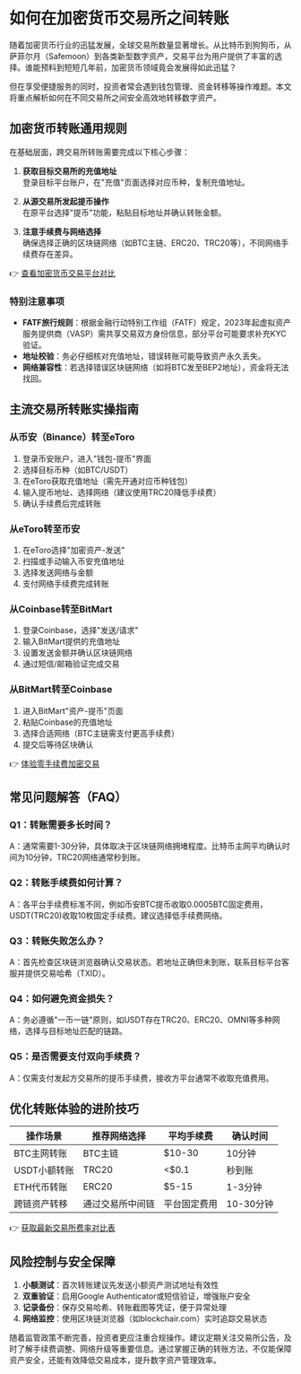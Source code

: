 # 如何在加密货币交易所之间转账

随着加密货币行业的迅猛发展，全球交易所数量显著增长。从比特币到狗狗币，从萨菲尔月（Safemoon）到各类新型数字资产，交易平台为用户提供了丰富的选择。谁能预料到短短几年前，加密货币领域竟会发展得如此迅猛？

但在享受便捷服务的同时，投资者常会遇到钱包管理、资金转移等操作难题。本文将重点解析如何在不同交易所之间安全高效地转移数字资产。

## 加密货币转账通用规则

在基础层面，跨交易所转账需要完成以下核心步骤：

1. **获取目标交易所的充值地址**  
   登录目标平台账户，在"充值"页面选择对应币种，复制充值地址。

2. **从源交易所发起提币操作**  
   在原平台选择"提币"功能，粘贴目标地址并确认转账金额。

3. **注意手续费与网络选择**  
   确保选择正确的区块链网络（如BTC主链、ERC20、TRC20等），不同网络手续费存在差异。

👉 [查看加密货币交易平台对比](https://bit.ly/okx_welcome)

### 特别注意事项
- **FATF旅行规则**：根据金融行动特别工作组（FATF）规定，2023年起虚拟资产服务提供商（VASP）需共享交易双方身份信息，部分平台可能要求补充KYC验证。
- **地址校验**：务必仔细核对充值地址，错误转账可能导致资产永久丢失。
- **网络兼容性**：若选择错误区块链网络（如将BTC发至BEP2地址），资金将无法找回。

## 主流交易所转账实操指南

### 从币安（Binance）转至eToro
1. 登录币安账户，进入"钱包-提币"界面
2. 选择目标币种（如BTC/USDT）
3. 在eToro获取充值地址（需先开通对应币种钱包）
4. 输入提币地址、选择网络（建议使用TRC20降低手续费）
5. 确认手续费后完成转账

### 从eToro转至币安
1. 在eToro选择"加密资产-发送"
2. 扫描或手动输入币安充值地址
3. 选择发送网络与金额
4. 支付网络手续费完成转账

### 从Coinbase转至BitMart
1. 登录Coinbase，选择"发送/请求"
2. 输入BitMart提供的充值地址
3. 设置发送金额并确认区块链网络
4. 通过短信/邮箱验证完成交易

### 从BitMart转至Coinbase
1. 进入BitMart"资产-提币"页面
2. 粘贴Coinbase的充值地址
3. 选择合适网络（BTC主链需支付更高手续费）
4. 提交后等待区块确认

👉 [体验零手续费加密交易](https://bit.ly/okx_welcome)

## 常见问题解答（FAQ）

### Q1：转账需要多长时间？
A：通常需要1-30分钟，具体取决于区块链网络拥堵程度。比特币主网平均确认时间为10分钟，TRC20网络通常秒到账。

### Q2：转账手续费如何计算？
A：各平台手续费标准不同，例如币安BTC提币收取0.0005BTC固定费用，USDT(TRC20)收取10枚固定手续费。建议选择低手续费网络。

### Q3：转账失败怎么办？
A：首先检查区块链浏览器确认交易状态。若地址正确但未到账，联系目标平台客服并提供交易哈希（TXID）。

### Q4：如何避免资金损失？
A：务必遵循"一币一链"原则，如USDT存在TRC20、ERC20、OMNI等多种网络，选择与目标地址匹配的链路。

### Q5：是否需要支付双向手续费？
A：仅需支付发起方交易所的提币手续费，接收方平台通常不收取充值费用。

## 优化转账体验的进阶技巧

| 操作场景       | 推荐网络选择       | 平均手续费    | 确认时间   |
|----------------|--------------------|---------------|------------|
| BTC主网转账    | BTC主链            | $10-30        | 10分钟     |
| USDT小额转账   | TRC20              | <$0.1         | 秒到账     |
| ETH代币转账    | ERC20              | $5-15         | 1-3分钟    |
| 跨链资产转移   | 通过交易所中间链   | 平台固定费用  | 10-30分钟  |

👉 [获取最新交易所费率对比表](https://bit.ly/okx_welcome)

## 风险控制与安全保障

1. **小额测试**：首次转账建议先发送小额资产测试地址有效性
2. **双重验证**：启用Google Authenticator或短信验证，增强账户安全
3. **记录备份**：保存交易哈希、转账截图等凭证，便于异常处理
4. **网络监控**：使用区块链浏览器（如blockchair.com）实时追踪交易状态

随着监管政策不断完善，投资者更应注重合规操作。建议定期关注交易所公告，及时了解手续费调整、网络升级等重要信息。通过掌握正确的转账方法，不仅能保障资产安全，还能有效降低交易成本，提升数字资产管理效率。